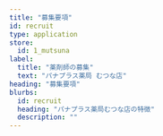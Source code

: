 ```yaml
---
title: "募集要項"
id: recruit
type: application
store:
  id: 1_mutsuna
label:
  title: "薬剤師の募集"
  text: "パナプラス薬局 むつな店"
heading: "募集要項"
blurbs:
  id: recruit
  heading: "パナプラス薬局むつな店の特徴"
  description: ""
---
```

